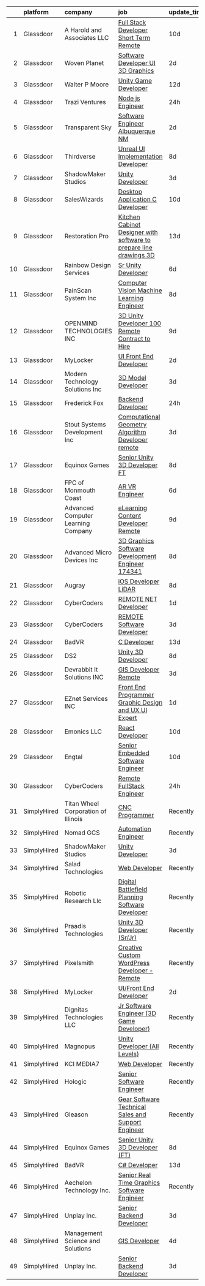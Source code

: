

|    | platform    | company                             | job                                                                                                                                                                                                                                                                                                                                                                                                                                                                                                                                                                                                                                                                                                                                                                                                                                                                                                                                                                                                                                                                                                                                                                                                                                                                                                                                                                                                | update_time   | location            |
|---:|:------------|:------------------------------------|:---------------------------------------------------------------------------------------------------------------------------------------------------------------------------------------------------------------------------------------------------------------------------------------------------------------------------------------------------------------------------------------------------------------------------------------------------------------------------------------------------------------------------------------------------------------------------------------------------------------------------------------------------------------------------------------------------------------------------------------------------------------------------------------------------------------------------------------------------------------------------------------------------------------------------------------------------------------------------------------------------------------------------------------------------------------------------------------------------------------------------------------------------------------------------------------------------------------------------------------------------------------------------------------------------------------------------------------------------------------------------------------------------|:--------------|:--------------------|
|  1 | Glassdoor   | A  Harold and Associates  LLC       | [Full Stack Developer  Short Term Remote ](https://www.glassdoor.com/partner/jobListing.htm?pos=130&ao=1136043&s=58&guid=0000018224b6949ba2caa1fc88635a51&src=GD_JOB_AD&t=SR&vt=w&ea=1&cs=1_eb1c9dda&cb=1658473322048&jobListingId=1007998542565&jrtk=3-0-1g8ibd578kujg801-1g8ibd57n2ap0000-82fa8937b047e7af-)                                                                                                                                                                                                                                                                                                                                                                                                                                                                                                                                                                                                                                                                                                                                                                                                                                                                                                                                                                                                                                                                                     | 10d           | Jacksonville, FL    |
|  2 | Glassdoor   | Woven Planet                        | [Software Developer  UI 3D Graphics ](https://www.glassdoor.com/partner/jobListing.htm?pos=105&ao=1110586&s=58&guid=0000018224b6949ba2caa1fc88635a51&src=GD_JOB_AD&t=SR&vt=w&ea=1&cs=1_37b5ecd3&cb=1658473322041&jobListingId=1008016092363&cpc=A0032DE20586B9BD&jrtk=3-0-1g8ibd578kujg801-1g8ibd57n2ap0000-590b8ed6b99a73cb--6NYlbfkN0DSgjPPcnEdvoK3uuxfISLALE6pB1FR7YSHOr_tSg5_QCn410VK5Ds4sai37YL-FnG7IdEQOLWlh0UoLcmzDYWmfRGSYYnl5uUpmRd__LORND_gC-BRchk-IUkY4R0iGDrfCmlmtu1dU22yGpoMq0MEa2tbIDq0Xana4QKE-3eruJ3ua_JrETdNiOxki5w7_XFj0mtv9Ie6QtATRQ7cO3um1jvwjPdSp0xldwRpwZp6kn-iU3LK5GjbnWEBSjv8Uhw-USaMC9XKYoWidH6LdJa78peLkFU7J3PjB57hyhOG1NZm4s2fhD6D_Ztm-6A4rM8Z80aYEdVDzR4jJZoe7-SWTq268KO9IifYs-5YSZUJR8GR9B6EXRJIxoJI6sjbauGdSTGmcUDAqYXiZmypthojG85WzvIYLbQUc4uRqWalv1-UFesW8X0sUo0Tw6KAerxKBW010Yig-bg0prUfrLTiQBgJGksPpi6aU8KR3TMbaGNxAfVxw7KgCdW0YVrcozYnDMFegQhDBIPVosZac8ylAnxWpFN-i6fHvrCM_pAgwRnhsYsM9Isd4v7RBATmwNs-4AEJKdl2lw%3D%3D)                                                                                                                                                                                                                                                                                                                                                                                                                                         | 2d            | San Francisco, CA   |
|  3 | Glassdoor   | Walter P Moore                      | [Unity Game Developer](https://www.glassdoor.com/partner/jobListing.htm?pos=118&ao=1136043&s=58&guid=0000018224b6949ba2caa1fc88635a51&src=GD_JOB_AD&t=SR&vt=w&cs=1_30efdf59&cb=1658473322042&jobListingId=1007994178150&jrtk=3-0-1g8ibd578kujg801-1g8ibd57n2ap0000-a406b2601580dbc4-)                                                                                                                                                                                                                                                                                                                                                                                                                                                                                                                                                                                                                                                                                                                                                                                                                                                                                                                                                                                                                                                                                                              | 12d           | Houston, TX         |
|  4 | Glassdoor   | Trazi Ventures                      | [Node js Engineer](https://www.glassdoor.com/partner/jobListing.htm?pos=124&ao=1136043&s=58&guid=0000018224b6949ba2caa1fc88635a51&src=GD_JOB_AD&t=SR&vt=w&ea=1&cs=1_97ec9085&cb=1658473322046&jobListingId=1008021064628&jrtk=3-0-1g8ibd578kujg801-1g8ibd57n2ap0000-5e8058c278b377e0-)                                                                                                                                                                                                                                                                                                                                                                                                                                                                                                                                                                                                                                                                                                                                                                                                                                                                                                                                                                                                                                                                                                             | 24h           | Remote              |
|  5 | Glassdoor   | Transparent Sky                     | [Software Engineer   Albuquerque  NM](https://www.glassdoor.com/partner/jobListing.htm?pos=101&ao=1110586&s=58&guid=0000018224b6949ba2caa1fc88635a51&src=GD_JOB_AD&t=SR&vt=w&ea=1&cs=1_671324f0&cb=1658473322040&jobListingId=1008015244893&cpc=E8D5F41151D68237&jrtk=3-0-1g8ibd578kujg801-1g8ibd57n2ap0000-6e4f05aca8e35f90--6NYlbfkN0DAwgduWqBP7ymGN-lTADpinz2i-23XbRAyg5ywqS-MDfYRIU0B2snNI79NeVtEVHbLIt9DpGOUvgkQqIYD65VP4Ic4P7LZXHDJkpJe4H48mcdGbmVmrG2Z7_54r3HufFV-VB016Myr4h0UDJeZ4h_ipDQroc_nzbPB_LSJJLmCmwq0pj8voGscGxZyVoEDp6vfdLpyt7lwDQHVuJXt_XmwCmwq8MnFLIZN7BuNYYT6ClL_RSvgNdvvWoVFHZTr2fzPy7OVP-U-Raw1H_NosywZq0u94RAZvGRufz7-XnR5fwssiSfpMe0fEHOzoDAEDDZazRYnmy3gy2ONiQKhO8gslKKDP4B7T9O9KfqrYDEU9su6DE4HVgGTMO5jqk9bujL5JSaXX4ZNd0tpJndh5gtrDreCRNKuL274NGIKkltXsYS5buze9i6vusHOdXsrQ_dCGpVlVp9BNVjlOVouKvuuxrOd2sdrxyg4QzMQiiOur-w6ld4t4x1JbCTF4weOZlHW6cA5aAWdXr8r8FS09Dpj)                                                                                                                                                                                                                                                                                                                                                                                                                                                                                                     | 2d            | Albuquerque, NM     |
|  6 | Glassdoor   | Thirdverse                          | [Unreal UI Implementation Developer](https://www.glassdoor.com/partner/jobListing.htm?pos=117&ao=1136043&s=58&guid=0000018224b6949ba2caa1fc88635a51&src=GD_JOB_AD&t=SR&vt=w&ea=1&cs=1_c5c66a3b&cb=1658473322042&jobListingId=1008003638061&jrtk=3-0-1g8ibd578kujg801-1g8ibd57n2ap0000-2670377ed1bb73d7-)                                                                                                                                                                                                                                                                                                                                                                                                                                                                                                                                                                                                                                                                                                                                                                                                                                                                                                                                                                                                                                                                                           | 8d            | Remote              |
|  7 | Glassdoor   | ShadowMaker Studios                 | [Unity Developer](https://www.glassdoor.com/partner/jobListing.htm?pos=114&ao=1136043&s=58&guid=0000018224b6949ba2caa1fc88635a51&src=GD_JOB_AD&t=SR&vt=w&ea=1&cs=1_c8a274c9&cb=1658473322042&jobListingId=1008012133994&jrtk=3-0-1g8ibd578kujg801-1g8ibd57n2ap0000-47599d259b71b965-)                                                                                                                                                                                                                                                                                                                                                                                                                                                                                                                                                                                                                                                                                                                                                                                                                                                                                                                                                                                                                                                                                                              | 3d            | Remote              |
|  8 | Glassdoor   | SalesWizards                        | [Desktop Application C   Developer](https://www.glassdoor.com/partner/jobListing.htm?pos=127&ao=1136043&s=58&guid=0000018224b6949ba2caa1fc88635a51&src=GD_JOB_AD&t=SR&vt=w&ea=1&cs=1_5c05a89a&cb=1658473322048&jobListingId=1007997977830&jrtk=3-0-1g8ibd578kujg801-1g8ibd57n2ap0000-22950095214fbe47-)                                                                                                                                                                                                                                                                                                                                                                                                                                                                                                                                                                                                                                                                                                                                                                                                                                                                                                                                                                                                                                                                                            | 10d           | Waltham, MA         |
|  9 | Glassdoor   | Restoration Pro                     | [Kitchen Cabinet Designer with software to prepare line drawings   3D](https://www.glassdoor.com/partner/jobListing.htm?pos=121&ao=1136043&s=58&guid=0000018224b6949ba2caa1fc88635a51&src=GD_JOB_AD&t=SR&vt=w&ea=1&cs=1_6f26a082&cb=1658473322046&jobListingId=1007993609149&jrtk=3-0-1g8ibd578kujg801-1g8ibd57n2ap0000-73de235037fca5d8-)                                                                                                                                                                                                                                                                                                                                                                                                                                                                                                                                                                                                                                                                                                                                                                                                                                                                                                                                                                                                                                                         | 13d           | Remote              |
| 10 | Glassdoor   | Rainbow Design Services             | [Sr  Unity Developer](https://www.glassdoor.com/partner/jobListing.htm?pos=119&ao=1136043&s=58&guid=0000018224b6949ba2caa1fc88635a51&src=GD_JOB_AD&t=SR&vt=w&ea=1&cs=1_753b5aa8&cb=1658473322046&jobListingId=1008007915028&jrtk=3-0-1g8ibd578kujg801-1g8ibd57n2ap0000-bd6aaf863d3efcb2-)                                                                                                                                                                                                                                                                                                                                                                                                                                                                                                                                                                                                                                                                                                                                                                                                                                                                                                                                                                                                                                                                                                          | 6d            | Remote              |
| 11 | Glassdoor   | PainScan System  Inc                | [Computer Vision Machine Learning Engineer](https://www.glassdoor.com/partner/jobListing.htm?pos=122&ao=1136043&s=58&guid=0000018224b6949ba2caa1fc88635a51&src=GD_JOB_AD&t=SR&vt=w&ea=1&cs=1_ca7369b1&cb=1658473322046&jobListingId=1008002736256&jrtk=3-0-1g8ibd578kujg801-1g8ibd57n2ap0000-d67c583dde150ec5-)                                                                                                                                                                                                                                                                                                                                                                                                                                                                                                                                                                                                                                                                                                                                                                                                                                                                                                                                                                                                                                                                                    | 8d            | Remote              |
| 12 | Glassdoor   | OPENMIND TECHNOLOGIES INC           | [3D Unity Developer   100   Remote  Contract to Hire ](https://www.glassdoor.com/partner/jobListing.htm?pos=113&ao=1136043&s=58&guid=0000018224b6949ba2caa1fc88635a51&src=GD_JOB_AD&t=SR&vt=w&ea=1&cs=1_c208ef3f&cb=1658473322042&jobListingId=1008000703771&jrtk=3-0-1g8ibd578kujg801-1g8ibd57n2ap0000-bcf0156a1cc1610f-)                                                                                                                                                                                                                                                                                                                                                                                                                                                                                                                                                                                                                                                                                                                                                                                                                                                                                                                                                                                                                                                                         | 9d            | Remote              |
| 13 | Glassdoor   | MyLocker                            | [UI Front End Developer](https://www.glassdoor.com/partner/jobListing.htm?pos=112&ao=1136043&s=58&guid=0000018224b6949ba2caa1fc88635a51&src=GD_JOB_AD&t=SR&vt=w&ea=1&cs=1_8f125df1&cb=1658473322041&jobListingId=1008016183760&jrtk=3-0-1g8ibd578kujg801-1g8ibd57n2ap0000-f2cdf44333e3faa5-)                                                                                                                                                                                                                                                                                                                                                                                                                                                                                                                                                                                                                                                                                                                                                                                                                                                                                                                                                                                                                                                                                                       | 2d            | Remote              |
| 14 | Glassdoor   | Modern Technology Solutions  Inc    | [3D Model Developer](https://www.glassdoor.com/partner/jobListing.htm?pos=126&ao=1136043&s=58&guid=0000018224b6949ba2caa1fc88635a51&src=GD_JOB_AD&t=SR&vt=w&cs=1_5bf7143b&cb=1658473322048&jobListingId=1008011629532&jrtk=3-0-1g8ibd578kujg801-1g8ibd57n2ap0000-5621fd3dfd55bda0-)                                                                                                                                                                                                                                                                                                                                                                                                                                                                                                                                                                                                                                                                                                                                                                                                                                                                                                                                                                                                                                                                                                                | 3d            | Huntsville, AL      |
| 15 | Glassdoor   | Frederick Fox                       | [Backend Developer](https://www.glassdoor.com/partner/jobListing.htm?pos=106&ao=1110586&s=58&guid=0000018224b6949ba2caa1fc88635a51&src=GD_JOB_AD&t=SR&vt=w&ea=1&cs=1_c180abea&cb=1658473322041&jobListingId=1008020553605&cpc=82B3195DA92CAF92&jrtk=3-0-1g8ibd578kujg801-1g8ibd57n2ap0000-a0dce1ace96ae6ac--6NYlbfkN0BkBGU4PDBcIJFj1vy4pkjwuFHuoiwDgdiH-oR5YNaDK3mwne_LAXKPg_6oW5whJpbenPFRashrmImvMQF61ZFhZxv7mRoutFC8TL9jW3CzBLTgo0ISJjhIailfeEYXSZs0NZ_eWhB4ryQDSIocUr5v18TxxpfarN9Wv93Gt0Y2NN7frxZjdM3Ei6QQE1RMs_fKsAzj-JobjvCuoAmDeypd4ZmnocJIUmKP2dLkWbY1r1r88K8a6vP3v_5kay1KrZP3mVA-ul1pseFcsxr6wlU3EXnAQPl9Q4tDvG0viYDMUl4ek1SI21F3ncmo8GhtXQ7gRhwyXtZTwm0OXYpRoXMsDuJFe9hizSJKqQn4Ne-okRHjs6hY1LreB2SgHvL-iO1PnB6492382s5JkgfQYHg78tbeokg5OO9FviLDH0MnJFCOGFwtVWmYIODl3B9c_Ws6tKC6CfkEYXLZM7Ekc1RDLCJVhHNOgr5hAzsWzpDCoo1TJXXXLbl4sNOEq1BDkJUi7P4ZKkrt3A%3D%3D)                                                                                                                                                                                                                                                                                                                                                                                                                                                                                                                           | 24h           | Michigan            |
| 16 | Glassdoor   | Stout Systems Development Inc       | [Computational Geometry Algorithm Developer  remote ](https://www.glassdoor.com/partner/jobListing.htm?pos=107&ao=1110586&s=58&guid=0000018224b6949ba2caa1fc88635a51&src=GD_JOB_AD&t=SR&vt=w&ea=1&cs=1_fefb804a&cb=1658473322041&jobListingId=1008012510811&cpc=FD1C1DA32C38CFA7&jrtk=3-0-1g8ibd578kujg801-1g8ibd57n2ap0000-ddf413b594bc1947--6NYlbfkN0AsXV9WN2S3o5diz3g1at_QZ5Gi5Gxzp0weY4lP-XR9oijyzOS2_R897769qSA0XpK0GXvIjRHM0HbD0sEUGejFl6bsFu0jG_ot2kF-Ko0CjZriWfx9r161yXkfNuVi0aecQNy6nqIz7s-N-Tc89AGaizi7vtZiTmPcHlz9H7t0JYUaRdsVuTh7ruGjSi0KnUWCfSQm9d0sfKgIrtQ5q35gEXFJHRyuQ1HEkWfUNHsbOWkcL-ftDggmYFHwqHneVxoszsrdMuad6s9VoL38l5DG0f0t20nijw7UhJFy5QNvNmg0LvXyKR3IorabJzA3KlH9RRdIDQt_oIMXlimzoaAo0I0TrkW9dyD7A4cVdDJiUnyjNG1qP9gscaUnnuxDjOOeD1hcgKaJogjwmyim0LaKz-cZTmzzFnFtVlON-nQkx7Z2GsdiZseXNxOcFJGRTHYf_6dKOtuSgUepGx4yqcqAqnTU_5l1ak_vCxF6SP9BznRFWKSCjrF6kUbLll3h-X-rE4Hw6YrtFca252-Pc2iRuiadGslNcN4%3D)                                                                                                                                                                                                                                                                                                                                                                                                                                                                       | 3d            | Remote              |
| 17 | Glassdoor   | Equinox Games                       | [Senior Unity 3D Developer  FT ](https://www.glassdoor.com/partner/jobListing.htm?pos=116&ao=1136043&s=58&guid=0000018224b6949ba2caa1fc88635a51&src=GD_JOB_AD&t=SR&vt=w&ea=1&cs=1_24d64fbe&cb=1658473322042&jobListingId=1008003082129&jrtk=3-0-1g8ibd578kujg801-1g8ibd57n2ap0000-998934cf1a1a27dd-)                                                                                                                                                                                                                                                                                                                                                                                                                                                                                                                                                                                                                                                                                                                                                                                                                                                                                                                                                                                                                                                                                               | 8d            | Remote              |
| 18 | Glassdoor   | FPC of Monmouth Coast               | [AR VR Engineer](https://www.glassdoor.com/partner/jobListing.htm?pos=104&ao=1110586&s=58&guid=0000018224b6949ba2caa1fc88635a51&src=GD_JOB_AD&t=SR&vt=w&ea=1&cs=1_584fd894&cb=1658473322040&jobListingId=1008008395089&cpc=8AC01DCC8FF2DC38&jrtk=3-0-1g8ibd578kujg801-1g8ibd57n2ap0000-6ea360dff88ed17d--6NYlbfkN0CLv2CBgusphKIwL-jyz1jWirmJ0svNnTxHpeNhNaNJDD3B_l9KdkoZlyygzogx0NUkkQBJEELeXyE3aqUkDRqupv7WzzVk10YumWlohhatGi-Z14Ozi3HdFgiZLW4ahInlZBVGSH8DCv0MIbIoKUvFqKzXab9I-mAtpaYOVNOkK56mikoJBO4JMNqHoTWJau0-0u7CxlO1NxadH9QEGHXPsUEn6lw_s5ic6FPRsOGPLe04h_7P9ZuaJz4RtbgHFo6nGUqZ-ZwrLzR1xSGQqadbUxb6sL220jkY8J9O9zLOk2Y3dxVJL8s7mqCMZtcoZdveHmOvryTM065udqFuJkpULsLnrJKEo2gj8wRQdoSgDiiewavWsmuLFeZJUpUZGG3C4hPd9tR-QGJyBl20Fr7lA7U7UtBWIlSvBFwxHNLILETIYDsRXU271PPNRcOBksL2dxMqgfDMKYi0RITaNcwiYgz5rFwHRpAdizaca2FkZOe2DW1UCZIMJH45KUPpy_s%3D)                                                                                                                                                                                                                                                                                                                                                                                                                                                                                                                                            | 6d            | Remote              |
| 19 | Glassdoor   | Advanced Computer Learning Company  | [eLearning Content Developer  Remote  ](https://www.glassdoor.com/partner/jobListing.htm?pos=125&ao=1136043&s=58&guid=0000018224b6949ba2caa1fc88635a51&src=GD_JOB_AD&t=SR&vt=w&ea=1&cs=1_5b096548&cb=1658473322046&jobListingId=1008000784696&jrtk=3-0-1g8ibd578kujg801-1g8ibd57n2ap0000-e77e1058c18c2e89-)                                                                                                                                                                                                                                                                                                                                                                                                                                                                                                                                                                                                                                                                                                                                                                                                                                                                                                                                                                                                                                                                                        | 9d            | Remote              |
| 20 | Glassdoor   | Advanced Micro Devices  Inc         | [3D Graphics Software Development Engineer 174341](https://www.glassdoor.com/partner/jobListing.htm?pos=123&ao=1136043&s=58&guid=0000018224b6949ba2caa1fc88635a51&src=GD_JOB_AD&t=SR&vt=w&cs=1_1776c8c0&cb=1658473322046&jobListingId=1008003677519&jrtk=3-0-1g8ibd578kujg801-1g8ibd57n2ap0000-a89972570f9acfec-)                                                                                                                                                                                                                                                                                                                                                                                                                                                                                                                                                                                                                                                                                                                                                                                                                                                                                                                                                                                                                                                                                  | 8d            | Bellevue, WA        |
| 21 | Glassdoor   | Augray                              | [iOS Developer   LiDAR](https://www.glassdoor.com/partner/jobListing.htm?pos=128&ao=1136043&s=58&guid=0000018224b6949ba2caa1fc88635a51&src=GD_JOB_AD&t=SR&vt=w&cs=1_126084d4&cb=1658473322048&jobListingId=1008002963840&jrtk=3-0-1g8ibd578kujg801-1g8ibd57n2ap0000-4e70b36ead4eef73-)                                                                                                                                                                                                                                                                                                                                                                                                                                                                                                                                                                                                                                                                                                                                                                                                                                                                                                                                                                                                                                                                                                             | 8d            | Brookfield, WI      |
| 22 | Glassdoor   | CyberCoders                         | [REMOTE    NET Developer](https://www.glassdoor.com/partner/jobListing.htm?pos=108&ao=1110586&s=58&guid=0000018224b6949ba2caa1fc88635a51&src=GD_JOB_AD&t=SR&vt=w&ea=1&cs=1_74c6bb75&cb=1658473322041&jobListingId=1008017849421&cpc=FA84DF7EA1EC2398&jrtk=3-0-1g8ibd578kujg801-1g8ibd57n2ap0000-195e040d7fb9d0ce--6NYlbfkN0CpFJQzrgRR8WqXWK1qKKEqALWJw739KlKqr2H-MSI4eoBlI4EFrmor2FYZMP3muM1MdiAdE_pXz-eVeCB3HHMzIfYB7fyihnIbNNkrPLGcH1M0PWalIPEm4GVnCrqjsy8yf4epWem7TYyZvqm3bemV__x-l4eLtuaSESX5yfNiisf3kFbPSWxXX_RHZvsLeqfTl3BOcCM2SFgzt78jg0iBoWSKXLr-_kf78m0-LDL4qRQTymfZBoF8OhjIvMH13PtWr1r9jk2grUhSM_D5RLjqWmQhsg5CYeZ-1cVe0NeWv3fYVl2ILq5FkMejXZrHBYswDezIUWAXvSHzhVuJsU_25eY1LXyiIvFImD3_AmO7Ej7daHi-FoiTs3R7AErFrojMSyYXipW6rjtcpeKhJMM1R_OSQeQiqvRYGA0AQzkF3uUcvG8z309u2ohoWKdN_hz-a81N_H-wSPFwMOd8bILMZxonMpc3iS6M0FK4f-bLXpB1z_xOUg29-84twmXbEmCQRNKRRfTCmfMMv7SdD8weQmTQ5WhLAtdeRVBRVvGi0kWq1dmXEvBpB6gIyOBibaf4s_1PB7Ai-kbYiJVtbVVED6DCT5cbAeQ7GW7imZ23cA1bNnnsoFRPiQseUMA0wvSAuEm3hQs1Tj2B8pS9RJVl-X2U_S9GOkuZlPEN_KVpfCR_vA0X3Y6NmQuPkXsFEWpBh6S4pu3PevCxsFzXGPUJwJIM94XvZAXyI6nirRjp7OlsEG8IZmnAX53UYs3sHR3WFXgE5q4efIXceiOZsmDllzgC4y9s5u7w4AA7XoSWGmjV5NsnuAZQu6yQsFEUludt2sRAE_PT6zx8r2SPJfE1ulSKVUPkSiGywhH-0QVjLkETr_V8f2bZEhytN50V_iZC5d-I7awr8HdINe-c28L8lQIRUn50m9eQgyhmkWo4CoiqzcvJNPTfGv7lvb7rnhbxIImk525SPnzuKrETUAzWFt7C5vcuqTICb_CiUxBSDw%3D%3D)                     | 1d            | Mountain View, CA   |
| 23 | Glassdoor   | CyberCoders                         | [REMOTE Software Developer](https://www.glassdoor.com/partner/jobListing.htm?pos=109&ao=1110586&s=58&guid=0000018224b6949ba2caa1fc88635a51&src=GD_JOB_AD&t=SR&vt=w&ea=1&cs=1_982eaee4&cb=1658473322041&jobListingId=1008012922697&cpc=47CFDC01B3F81FAC&jrtk=3-0-1g8ibd578kujg801-1g8ibd57n2ap0000-ca5f85c3811eae56--6NYlbfkN0CpFJQzrgRR8WqXWK1qKKEqALWJw739KlKqr2H-MSI4eoBlI4EFrmor2FYZMP3muM0VPgwL63opAbpuUJ_Sg08jANLbbdmWGdDB7HpA2RbnpdbO-_8iY54Zebh4A3906Nkbx72XPOuv-GLKiub4xEXz6MUhgPJjigk6dSpkjR-daqPRDb-P57-8YRnIxs85WLEfDS-WQVGCl21qczA60seSb41qx10d5La-8bjOg8oKYmFcI4tr9HLQ44c_w470GNb6BMihefz9aUtcJEjfh11ObOxAZ5iZ-8sr8eDPNzYJkcyNofSNdT4L0gOYtuTczkyItFvwvV-vPlPAgh6aCSlyeIxrZL5SRcWiLHmSgW_iP2-eX87ZLxK90XLkpN6NBWETAkYBIK4vgZdVGAtTJre45i6GCAPJzC1SA1PzgtcLFIBd6s7t5LxHqf8UBoekbSZxk1r4YY6L62PJUATFVff7gvIuOiz5LG6G0saIdq9bhSOm-S84uiLhfKhasPD9mLhfTnc9Eodpf9RKRiFaH626M9xLdXju5Hr8-gD4MYNJGZrZh6ApOI0EGCLqQfOgPr34vj0JAJVhusN-_hrV36AVZR357Q-o9TYSQ2oPJqE_Z4WrRC2sBtVi-n2mfetYi5HAqLZT7dA4hcblwchy4stmrTldxcJrDCxU3X2cKD_T_BVoOEbT1l-d5Wr6coBZhbcyipYpWU2BEpvb8CmPQc1SBaUEObsGHjHJ38OlLBUfxfwvw7uyuLNJMKD3G-6vohsuwvrtLG2PMY4G-XkYgj2BrUI8Eh78J96erETxyGdMUyIZD9BFoQIqBlsSnOE6C8_2-Ntq2GK_Y_Vd7J5F-zbRCthGC-KEOEnZyccrnJm0CmvVOYsx-iOqdGXZd3RkrJqoUApHRGqUFQM0GJ_22cBrXXOqWiYuY6c7b7ZncY2PwlWmTjLohcJPGo3rUmbdF9FvDyxyH-Ls4ofoN55T12AGROqmQ_IdsS2YLaUD4OhnyTaR-PIPBdFtIU9v6jmyQjw%3D) | 3d            | Tampa, FL           |
| 24 | Glassdoor   | BadVR                               | [C  Developer](https://www.glassdoor.com/partner/jobListing.htm?pos=115&ao=1136043&s=58&guid=0000018224b6949ba2caa1fc88635a51&src=GD_JOB_AD&t=SR&vt=w&ea=1&cs=1_295a7d05&cb=1658473322042&jobListingId=1007993870109&jrtk=3-0-1g8ibd578kujg801-1g8ibd57n2ap0000-32f6b856d5d3b74e-)                                                                                                                                                                                                                                                                                                                                                                                                                                                                                                                                                                                                                                                                                                                                                                                                                                                                                                                                                                                                                                                                                                                 | 13d           | Remote              |
| 25 | Glassdoor   | DS2                                 | [Unity 3D Developer](https://www.glassdoor.com/partner/jobListing.htm?pos=103&ao=1110586&s=58&guid=0000018224b6949ba2caa1fc88635a51&src=GD_JOB_AD&t=SR&vt=w&ea=1&cs=1_b162a507&cb=1658473322040&jobListingId=1008003789277&cpc=7AD1D84939BBEEF3&jrtk=3-0-1g8ibd578kujg801-1g8ibd57n2ap0000-3dc75a4ae4966aae--6NYlbfkN0BKZiTU3MWSf2834NP8-BeeJRmueELpPi8r1E1YtrvsfHIZFXDrlmQ558dKnDmfieoIbn97QAPoRW-TZ4mkqvqP2tqzRnsaUdrNmaIPkW_IKr_b80_HPUsdUYmP5ZWsVs3gTiWr6j4NWSiCx2g7a77tRh7VYoXUMP1SO6_vUSlwwpxN9kSPQ8zkOUvjLEvmMQ_zEQe-VpBK3wJXc7St-eD_f_4-16UbKjPDT2jGk5ESqm1VU2Rc205zuMr-Hcf2R2NeQPvuPvEEMkq922C5qXZAlnN_DfjISutCnfXHbawpGL_coohIFg3BV42Lwp6SkWuCkLxxpIKbblDRFUHOLVIoKQ3Mh8d9Wf1SzC_7BR9jmHvUzG4y61S9ir0RrqOFniXqJADwZwDYhulI7BB2Gso935WaXWhnPPH0Avt4NyN5_e9cAzGaBLFLZcBAM88UGDiokF5UrAAeFYRQ_Os1iiJFTpqKWemjhNXtxJyAReK7jw6nHjXMh9m6TXcpyn7QS2f7qiZuYnXssA%3D%3D)                                                                                                                                                                                                                                                                                                                                                                                                                                                                                                                          | 8d            | Niceville, FL       |
| 26 | Glassdoor   | Devrabbit It Solutions INC          | [GIS Developer  Remote](https://www.glassdoor.com/partner/jobListing.htm?pos=129&ao=1136043&s=58&guid=0000018224b6949ba2caa1fc88635a51&src=GD_JOB_AD&t=SR&vt=w&ea=1&cs=1_35c216db&cb=1658473322048&jobListingId=1008012114110&jrtk=3-0-1g8ibd578kujg801-1g8ibd57n2ap0000-61c448abcd2f1915-)                                                                                                                                                                                                                                                                                                                                                                                                                                                                                                                                                                                                                                                                                                                                                                                                                                                                                                                                                                                                                                                                                                        | 3d            | Remote              |
| 27 | Glassdoor   | EZnet Services INC                  | [Front End Programmer Graphic Design and UX UI Expert](https://www.glassdoor.com/partner/jobListing.htm?pos=102&ao=1110586&s=58&guid=0000018224b6949ba2caa1fc88635a51&src=GD_JOB_AD&t=SR&vt=w&ea=1&cs=1_dd1fbefa&cb=1658473322040&jobListingId=1008017246265&cpc=F4CC4721A073827F&jrtk=3-0-1g8ibd578kujg801-1g8ibd57n2ap0000-0c534b98e299e7c0--6NYlbfkN0B2CPRQtEwtthFaSdUd0hKR56duWYTGRLhZdp-8kjgKbiFkngH2B3SEKydnVr_ifjti6E_Afih9slJal1exTb2HxLXzpvmJBJqpKTg6UDNFnUeP5Gx5ZAEGuivBng7SM466SUxIPGpP4LUcedjRWOB8pPa7DCyK6Rp_cd3Iof-F1nPwCGTPGCNosz3WjUhs0tut9bTWXNWbu8lX_4xQeaG0WePzdhoBSiEiXFwHyf6Frltdld5rKRvilkO7GPChLpk9eXbiVT5Q8Dc4OaZV7SKKL2p8fyVymwX5qExNmGyc0sYcybM7pvGYjHiC5ToHRgd1eDwV6sTwBwpArSd0gBbu371kXjDITrWcEeE_cIgW6jOPSDkt2GpHZAP02SVI3tIoDRs0YXRs_zmBBFpORQmP9eaZz-nlloWBdfCUU6BDn-76yXZOuDaXAaiYRQ3Jn7ZFu9nVBzItAR_rkYK8rsH6Jb31WENfsSjnaMf2wYVxTM7o69CAz8U2ztKXAuA5rcOWRcyaHUHTow%3D%3D)                                                                                                                                                                                                                                                                                                                                                                                                                                                                                        | 1d            | West Palm Beach, FL |
| 28 | Glassdoor   | Emonics LLC                         | [React Developer](https://www.glassdoor.com/partner/jobListing.htm?pos=120&ao=1136043&s=58&guid=0000018224b6949ba2caa1fc88635a51&src=GD_JOB_AD&t=SR&vt=w&ea=1&cs=1_d63f1213&cb=1658473322046&jobListingId=1007998238952&jrtk=3-0-1g8ibd578kujg801-1g8ibd57n2ap0000-f3c2cb633ac0d855-)                                                                                                                                                                                                                                                                                                                                                                                                                                                                                                                                                                                                                                                                                                                                                                                                                                                                                                                                                                                                                                                                                                              | 10d           | New York, NY        |
| 29 | Glassdoor   | Engtal                              | [Senior Embedded Software Engineer](https://www.glassdoor.com/partner/jobListing.htm?pos=111&ao=1110586&s=58&guid=0000018224b6949ba2caa1fc88635a51&src=GD_JOB_AD&t=SR&vt=w&ea=1&cs=1_9491f32e&cb=1658473322042&jobListingId=1007997824843&cpc=3BA4CE39D5B5DEF5&jrtk=3-0-1g8ibd578kujg801-1g8ibd57n2ap0000-82d6f23704817a50--6NYlbfkN0B7Z8t6fEMDh_BTkcJVPNJicKvZQEBTy5HSwyHa20ewqmyfWNXjNsfvmtdqiCQm-Exwe_wbqNu0QcFeivMAlMSODOnjPIM4O5KHHcFOrvF3nZ7IR0TS_3NafrLNa-GRmrCLDBAWYCfr-3yabP6jYzArtLUwaDuZHeZnwhhiPjv9hMRAdwv-Rdt9ASIuz4idRbzW9prBYyzY_pnddOjkJHulaFVQwLGiH2D7XLnwhaDs0VdXG6ZiAkCexSwX7dxNv8mpQMW2BLlDgshHbBkI6DApzU2BNdAsSQrQ-a5hY6GFIG1kog7j1duofkKmf8H3QeUYn9GhOMyOcft3LLQb3noX4NPo1u7lzhoqhlksu52L0HymZaAwlPVTJ54sZ2bqzyus8Y8bJWZ3_NUcL9pnjoOh-Iz_bYn25o_ZT3-37aGsMEkoJUnd5IS9XoReluQILDS2n9hWwnJckOUHgHUDHG1zUnqNEYdRjPAgAjM0Tfm0M9HQQK0Dzvpdagoz6-Cp9TkM10nojdXiZw%3D%3D)                                                                                                                                                                                                                                                                                                                                                                                                                                                                                                           | 10d           | Remote              |
| 30 | Glassdoor   | CyberCoders                         | [Remote FullStack Engineer](https://www.glassdoor.com/partner/jobListing.htm?pos=110&ao=1110586&s=58&guid=0000018224b6949ba2caa1fc88635a51&src=GD_JOB_AD&t=SR&vt=w&ea=1&cs=1_3a98f143&cb=1658473322041&jobListingId=1008020844414&cpc=451933188B21919D&jrtk=3-0-1g8ibd578kujg801-1g8ibd57n2ap0000-b3184bebe7e29d5a--6NYlbfkN0CpFJQzrgRR8WqXWK1qKKEqALWJw739KlKqr2H-MSI4eoBlI4EFrmor2FYZMP3muM2vSDmKt-3o5lXfGtS4p3VuuMYBFKdQyT9vfM6n-indogn-_dXjo3mgRH7FBBssCF_hO4ULJIw2pNyg-S4OacCSpbY2YBAWE9-cYVy1ZYKMcfL_dyl_hZsgBkZ3-qo_JFlUsar0_3H6n3x-aaGKEC0oXAmJvcylAj2zZp3wyjwjKCkGg7ZFXFjLZYPYO7pVV1Xvrswx1xVuWmbFXkKAnDRZFKTmZYKIs4WThXajJth47djZdHrkWPcfT8l9wpICaHNhRn7liMwwZs1J8wYHneXzxdPWdb-o_J5EV0RTFmdkm5HBx5StK01bruxP8zIB8XQr3K1Cc39_SIPmTxPHbCuTU3jPE5Z5C4Nbf5Ixg6yv-8ClkNLyb-Su20vZV5zo5MAF0_NITc6l_NR4Wxqd4wgnn1o90ZCrcmy2yKrEEc7xULq0BbzzAlYwceJ9Utp4CL5jG33AoUUIR-6XRAOIHEcvtfTI6K7eY-NlBSxIFZ2Hn1NksFdk-NXMizbjgMn_vw87wDRfjM5Ua7XGZBeF8-PAHT0YGN-BLT2156EIfH-bYyaVELV4cx-dGA11TCC_g26xDjVBCqO0PEmP5AS1S04e24-kNnKGxSxe6Y_NIfEvH0CPhNW6qXQlwht4eyqn6YKAu4lba9BwqZ_q_kTWa-5wjCOZPsbZCcKBpgTlmTRi4IcpOZScxC8hk2ci8aHGlTZwURmDjkWaLwplLIehxXEW0luR1ETsNpFrpwQj5-dXaZ2peMj9nE2R-EtSD-0C1kl9J5JMmBivvBy-NP2mLm-MMiK-xuuxWtQ3fHKQ6MhemBmSO3kO4xSK962h-x7WO_y0Owj78dGnupHP5kTxm7QnTXmQ-nD3c2vbDyLcCYYltZv2EHiHZWJ58KMZXmxLf6E6maj9L8dw0eXgzJNtNYfY8IcYDEubFi_pTfzr5ZrUYw%3D%3D)                   | 24h           | San Francisco, CA   |
| 31 | SimplyHired | Titan Wheel Corporation of Illinois | [CNC Programmer](https://www.simplyhired.com/job/0IlW7tQmN98zbzn7i8y2KSf3H1Bov9z9U-ARJ_43YEn-Ymoxm0Hn7A?q=3d+developer)                                                                                                                                                                                                                                                                                                                                                                                                                                                                                                                                                                                                                                                                                                                                                                                                                                                                                                                                                                                                                                                                                                                                                                                                                                                                            | Recently      | Quincy, IL          |
| 32 | SimplyHired | Nomad GCS                           | [Automation Engineer](https://www.simplyhired.com/job/0MSRg4QFJMq72JCHVjyYFT1ge1Zipw_ugn2XrXGdA9oDVV4GrjSopw?q=3d+developer)                                                                                                                                                                                                                                                                                                                                                                                                                                                                                                                                                                                                                                                                                                                                                                                                                                                                                                                                                                                                                                                                                                                                                                                                                                                                       | Recently      | Columbia Falls, MT  |
| 33 | SimplyHired | ShadowMaker Studios                 | [Unity Developer](https://www.simplyhired.com/job/h1XxYGBe1kiR3pbG-Av9Jl6y-mi_V0ypoOTxvOFI4IE8vf1ArW6ARQ?q=3d+developer)                                                                                                                                                                                                                                                                                                                                                                                                                                                                                                                                                                                                                                                                                                                                                                                                                                                                                                                                                                                                                                                                                                                                                                                                                                                                           | 3d            | Remote              |
| 34 | SimplyHired | Salad Technologies                  | [Web Developer](https://www.simplyhired.com/job/fEMPgcKNxpB0cCe-jDu1MB6uMKhqgkk1q_c6S4LV1jYvW-eFPXhMzQ?q=3d+developer)                                                                                                                                                                                                                                                                                                                                                                                                                                                                                                                                                                                                                                                                                                                                                                                                                                                                                                                                                                                                                                                                                                                                                                                                                                                                             | Recently      | Remote              |
| 35 | SimplyHired | Robotic Research Llc                | [Digital Battlefield Planning Software Developer](https://www.simplyhired.com/job/uxo8U8O3SsQyk042tb3jw7PYybX9tQdrBCVCeY8QdugI2CsOsamUVg?q=3d+developer)                                                                                                                                                                                                                                                                                                                                                                                                                                                                                                                                                                                                                                                                                                                                                                                                                                                                                                                                                                                                                                                                                                                                                                                                                                           | Recently      | Clarksburg, MD      |
| 36 | SimplyHired | Praadis Technologies                | [Unity 3D Developer (Sr/Jr)](https://www.simplyhired.com/job/31hotB1dwgPWYBaitSQQZU9riUutiqrBqEYaldY05gk1bCzps8fI9g?q=3d+developer)                                                                                                                                                                                                                                                                                                                                                                                                                                                                                                                                                                                                                                                                                                                                                                                                                                                                                                                                                                                                                                                                                                                                                                                                                                                                | Recently      | Princeton, NJ       |
| 37 | SimplyHired | Pixelsmith                          | [Creative Custom WordPress Developer - Remote](https://www.simplyhired.com/job/CSMe5ZOiD_hcyiyf1R0d0crfmboeiyB266PClwOQXhmqnPgx6T0RvA?q=3d+developer)                                                                                                                                                                                                                                                                                                                                                                                                                                                                                                                                                                                                                                                                                                                                                                                                                                                                                                                                                                                                                                                                                                                                                                                                                                              | Recently      | Remote              |
| 38 | SimplyHired | MyLocker                            | [UI/Front End Developer](https://www.simplyhired.com/job/UjBidRcn2BbFCHlUZGarXnSndlvBQRldpv6V9OD0cXVVMUb-VLU5bg?q=3d+developer)                                                                                                                                                                                                                                                                                                                                                                                                                                                                                                                                                                                                                                                                                                                                                                                                                                                                                                                                                                                                                                                                                                                                                                                                                                                                    | 2d            | Remote              |
| 39 | SimplyHired | Dignitas Technologies LLC           | [Jr Software Engineer (3D Game Developer)](https://www.simplyhired.com/job/9qUkISAx1hCo42fvRJgBGFKKz2loJio4slogtGx3AX9gi6GCRM4WDg?q=3d+developer)                                                                                                                                                                                                                                                                                                                                                                                                                                                                                                                                                                                                                                                                                                                                                                                                                                                                                                                                                                                                                                                                                                                                                                                                                                                  | Recently      | Orlando, FL         |
| 40 | SimplyHired | Magnopus                            | [Unity Developer (All Levels)](https://www.simplyhired.com/job/vPypX05jFCjXy9ymS1tlMhP8Zpx81wwzBDbU2anSTS_WypcGgAQCYg?q=3d+developer)                                                                                                                                                                                                                                                                                                                                                                                                                                                                                                                                                                                                                                                                                                                                                                                                                                                                                                                                                                                                                                                                                                                                                                                                                                                              | Recently      | Los Angeles, CA     |
| 41 | SimplyHired | KCI MEDIA7                          | [Web Developer](https://www.simplyhired.com/job/Zq_HU2PcsUKcrRFONTNMf9fXzJZ4H99Kq0aLW2RWpewA32VXvhrmGQ?q=3d+developer)                                                                                                                                                                                                                                                                                                                                                                                                                                                                                                                                                                                                                                                                                                                                                                                                                                                                                                                                                                                                                                                                                                                                                                                                                                                                             | Recently      | Remote              |
| 42 | SimplyHired | Hologic                             | [Senior Software Engineer](https://www.simplyhired.com/job/gBfJg9O0Na0apa8uEMr64GeXOMocfQ5P0KjFIVWL356jmNNydFXZXQ?q=3d+developer)                                                                                                                                                                                                                                                                                                                                                                                                                                                                                                                                                                                                                                                                                                                                                                                                                                                                                                                                                                                                                                                                                                                                                                                                                                                                  | Recently      | Newark, DE          |
| 43 | SimplyHired | Gleason                             | [Gear Software Technical Sales and Support Engineer](https://www.simplyhired.com/job/92NL6SKS7QhnnLI6D5PJGJPIyhKakFssQfmHV5UKh7NM60kuBz4BKw?q=3d+developer)                                                                                                                                                                                                                                                                                                                                                                                                                                                                                                                                                                                                                                                                                                                                                                                                                                                                                                                                                                                                                                                                                                                                                                                                                                        | Recently      | Rochester, NY       |
| 44 | SimplyHired | Equinox Games                       | [Senior Unity 3D Developer (FT)](https://www.simplyhired.com/job/K3HVFsPGE63hPvF3W9cyQxWobIqx05xM8AVPZ3W1zZyYNd18-y7t7w?q=3d+developer)                                                                                                                                                                                                                                                                                                                                                                                                                                                                                                                                                                                                                                                                                                                                                                                                                                                                                                                                                                                                                                                                                                                                                                                                                                                            | 8d            | Remote              |
| 45 | SimplyHired | BadVR                               | [C# Developer](https://www.simplyhired.com/job/yResg5fOOutELm6UG4GvySDaO4hTSDAaTl3h4ozsgOqhvGw6WTRn7g?q=3d+developer)                                                                                                                                                                                                                                                                                                                                                                                                                                                                                                                                                                                                                                                                                                                                                                                                                                                                                                                                                                                                                                                                                                                                                                                                                                                                              | 13d           | Remote              |
| 46 | SimplyHired | Aechelon Technology Inc.            | [Senior Real Time Graphics Software Engineer](https://www.simplyhired.com/job/rcdIZu0u86YflWDJtkQswNVvTN3B-3L7qF5--HTYfTqZ6vl6sJ-lpA?q=3d+developer)                                                                                                                                                                                                                                                                                                                                                                                                                                                                                                                                                                                                                                                                                                                                                                                                                                                                                                                                                                                                                                                                                                                                                                                                                                               | Recently      | Overland Park, KS   |
| 47 | SimplyHired | Unplay Inc.                         | [Senior Backend Developer](https://www.simplyhired.com/job/vR1YCpdtM-5C4TeKvrIzX3N_IuenXjFn0WQSHEVeML3FZoJQV2yLSg?q=3d+developer)                                                                                                                                                                                                                                                                                                                                                                                                                                                                                                                                                                                                                                                                                                                                                                                                                                                                                                                                                                                                                                                                                                                                                                                                                                                                  | 3d            | Remote              |
| 48 | SimplyHired | Management Science and Solutions    | [GIS Developer](https://www.simplyhired.com/job/th5LUiRDkX8ytsSxZFU9oTuagYSp4KcA8xgrkIeKwpmau4bqrwSWVg?q=3d+developer)                                                                                                                                                                                                                                                                                                                                                                                                                                                                                                                                                                                                                                                                                                                                                                                                                                                                                                                                                                                                                                                                                                                                                                                                                                                                             | 4d            | Reston, VA          |
| 49 | SimplyHired | Unplay Inc.                         | [Senior Backend Developer](https://www.simplyhired.com/job/vR1YCpdtM-5C4TeKvrIzX3N_IuenXjFn0WQSHEVeML3FZoJQV2yLSg?q=3d+developer)                                                                                                                                                                                                                                                                                                                                                                                                                                                                                                                                                                                                                                                                                                                                                                                                                                                                                                                                                                                                                                                                                                                                                                                                                                                                  | 3d            | Remote              |